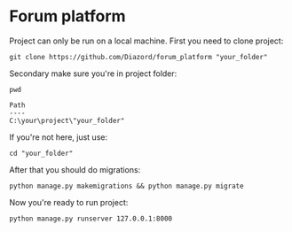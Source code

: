 ﻿# Forum platform

Project can only be run on a local machine.
First you need to clone project:
```
git clone https://github.com/Diazord/forum_platform "your_folder"
```
Secondary make sure you're in project folder:
```
pwd

Path
----
C:\your\project\"your_folder"
```
If you're not here, just use:
```
cd "your_folder"
```
After that you should do migrations:
```
python manage.py makemigrations && python manage.py migrate
```
Now you're ready to run project:
```
python manage.py runserver 127.0.0.1:8000
```
